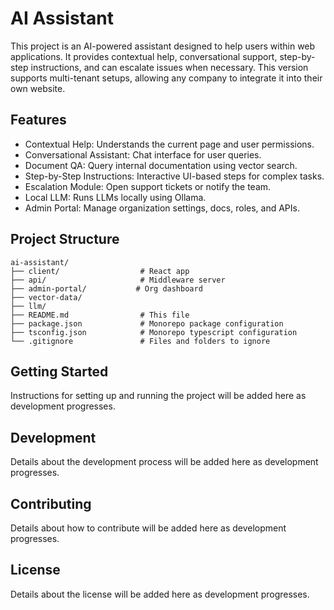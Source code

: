 # AI Assistant

This project is an AI-powered assistant designed to help users within web applications. It provides contextual help, conversational support, step-by-step instructions, and can escalate issues when necessary. This version supports multi-tenant setups, allowing any company to integrate it into their own website.

## Features

-   Contextual Help: Understands the current page and user permissions.
-   Conversational Assistant: Chat interface for user queries.
-   Document QA: Query internal documentation using vector search.
-   Step-by-Step Instructions: Interactive UI-based steps for complex tasks.
-   Escalation Module: Open support tickets or notify the team.
-   Local LLM: Runs LLMs locally using Ollama.
-   Admin Portal: Manage organization settings, docs, roles, and APIs.

## Project Structure
```
ai-assistant/
├── client/                  # React app
├── api/                     # Middleware server
├── admin-portal/           # Org dashboard
├── vector-data/
├── llm/
├── README.md                # This file
├── package.json             # Monorepo package configuration
├── tsconfig.json            # Monorepo typescript configuration
└── .gitignore               # Files and folders to ignore
```
## Getting Started

Instructions for setting up and running the project will be added here as development progresses.

## Development

Details about the development process will be added here as development progresses.

## Contributing

Details about how to contribute will be added here as development progresses.

## License

Details about the license will be added here as development progresses.